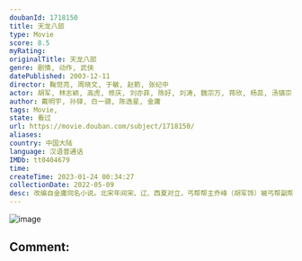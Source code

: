 ```yaml
---
doubanId: 1718150
title: 天龙八部
type: Movie
score: 8.5
myRating: 
originalTitle: 天龙八部
genre: 剧情, 动作, 武侠
datePublished: 2003-12-11
director: 鞠觉亮, 周晓文, 于敏, 赵箭, 张纪中
actor: 胡军, 林志颖, 高虎, 修庆, 刘亦菲, 陈好, 刘涛, 魏宗万, 蒋欣, 杨蕊, 汤镇宗, 舒畅, 申军谊, 计春华, 石兰, 马浴柯, 李勇勇, 王璐瑶, 彭丹, 高远, 钟丽缇, 阮丹宁, 王祎, 王海珍, 任泽巍, 刘立伟, 张衡平, 李彧, 赵雍, 修革, 巴音, 谢雨欣, 张谦, 晋松, 郑爽, 孙蛟龙, 许还山, 张纪中, 马仑, 黄小蕾, 刘仲元, 周晓文, 杨念生, 许敬义, 陆建艺, 李菁菁, 廖琪瑛, 应宝林, 吕士刚, 扎西, 金雁, 张楠, 纪元, 张伸, 张彤, 李立宏, 周玉洁, 陶吉新, 于博宁, 郭军, 王文升, 鄂布斯
author: 戴明宇, 孙铎, 白一骢, 陈逸星, 金庸
tags: Movie, 
state: 看过
url: https://movie.douban.com/subject/1718150/
aliases: 
country: 中国大陆
language: 汉语普通话
IMDb: tt0404679
time: 
createTime: 2023-01-24 00:34:27
collectionDate: 2022-05-09
desc: 改编自金庸同名小说。北宋年间宋、辽、西夏对立，丐帮帮主乔峰（胡军饰）被丐帮副帮主马大元之妻康敏所害，被武林所不齿，乔峰为查出真相为自己平反开始了调查之路，却引发了更大的纠葛。他在调查途中遇上了大理段...
---
```


![image](p2277689840.jpg)

Comment: 
---

